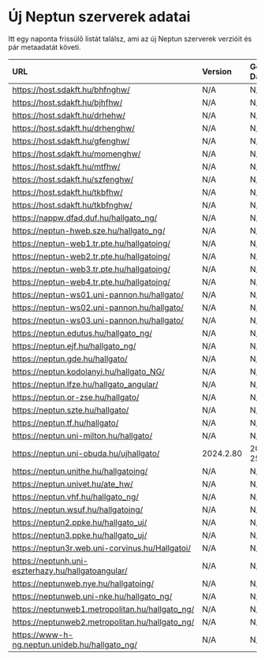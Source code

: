 # Új Neptun szerverek adatai

Itt egy naponta frissülő listát találsz, ami az új Neptun szerverek verzióit és pár metaadatát követi.

| URL                                                | Version   | Generation Date     | Organization Name | Captcha Required |
|:-------------------------------------------------|:--------|:------------------|:----------------|:---------------|
| https://host.sdakft.hu/bhfnghw/                    | N/A       | N/A                 | N/A               | N/A              |
| https://host.sdakft.hu/bjhfhw/                     | N/A       | N/A                 | N/A               | N/A              |
| https://host.sdakft.hu/drhehw/                     | N/A       | N/A                 | N/A               | N/A              |
| https://host.sdakft.hu/drhenghw/                   | N/A       | N/A                 | N/A               | N/A              |
| https://host.sdakft.hu/gfenghw/                    | N/A       | N/A                 | N/A               | N/A              |
| https://host.sdakft.hu/momenghw/                   | N/A       | N/A                 | N/A               | N/A              |
| https://host.sdakft.hu/mtfhw/                      | N/A       | N/A                 | N/A               | N/A              |
| https://host.sdakft.hu/szfenghw/                   | N/A       | N/A                 | N/A               | N/A              |
| https://host.sdakft.hu/tkbfhw/                     | N/A       | N/A                 | N/A               | N/A              |
| https://host.sdakft.hu/tkbfnghw/                   | N/A       | N/A                 | N/A               | N/A              |
| https://nappw.dfad.duf.hu/hallgato_ng/             | N/A       | N/A                 | N/A               | N/A              |
| https://neptun-hweb.sze.hu/hallgato_ng/            | N/A       | N/A                 | N/A               | N/A              |
| https://neptun-web1.tr.pte.hu/hallgatoing/         | N/A       | N/A                 | N/A               | N/A              |
| https://neptun-web2.tr.pte.hu/hallgatoing/         | N/A       | N/A                 | N/A               | N/A              |
| https://neptun-web3.tr.pte.hu/hallgatoing/         | N/A       | N/A                 | N/A               | N/A              |
| https://neptun-web4.tr.pte.hu/hallgatoing/         | N/A       | N/A                 | N/A               | N/A              |
| https://neptun-ws01.uni-pannon.hu/hallgato/        | N/A       | N/A                 | N/A               | N/A              |
| https://neptun-ws02.uni-pannon.hu/hallgato/        | N/A       | N/A                 | N/A               | N/A              |
| https://neptun-ws03.uni-pannon.hu/hallgato/        | N/A       | N/A                 | N/A               | N/A              |
| https://neptun.edutus.hu/hallgato_ng/              | N/A       | N/A                 | N/A               | N/A              |
| https://neptun.ejf.hu/hallgato_ng/                 | N/A       | N/A                 | N/A               | N/A              |
| https://neptun.gde.hu/hallgato/                    | N/A       | N/A                 | N/A               | N/A              |
| https://neptun.kodolanyi.hu/hallgato_NG/           | N/A       | N/A                 | N/A               | N/A              |
| https://neptun.lfze.hu/hallgato_angular/           | N/A       | N/A                 | N/A               | N/A              |
| https://neptun.or-zse.hu/hallgato/                 | N/A       | N/A                 | N/A               | N/A              |
| https://neptun.szte.hu/hallgato/                   | N/A       | N/A                 | N/A               | N/A              |
| https://neptun.tf.hu/hallgato/                     | N/A       | N/A                 | N/A               | N/A              |
| https://neptun.uni-milton.hu/hallgato/             | N/A       | N/A                 | N/A               | N/A              |
| https://neptun.uni-obuda.hu/ujhallgato/            | 2024.2.80 | 2025-08-25T09:07:06 | Óbudai Egyetem    | 3                |
| https://neptun.unithe.hu/hallgatoing/              | N/A       | N/A                 | N/A               | N/A              |
| https://neptun.univet.hu/ate_hw/                   | N/A       | N/A                 | N/A               | N/A              |
| https://neptun.vhf.hu/hallgato_ng/                 | N/A       | N/A                 | N/A               | N/A              |
| https://neptun.wsuf.hu/hallgatoing/                | N/A       | N/A                 | N/A               | N/A              |
| https://neptun2.ppke.hu/hallgato_uj/               | N/A       | N/A                 | N/A               | N/A              |
| https://neptun3.ppke.hu/hallgato_uj/               | N/A       | N/A                 | N/A               | N/A              |
| https://neptun3r.web.uni-corvinus.hu/Hallgatoi/    | N/A       | N/A                 | N/A               | N/A              |
| https://neptunh.uni-eszterhazy.hu/hallgatoangular/ | N/A       | N/A                 | N/A               | N/A              |
| https://neptunweb.nye.hu/hallgatoing/              | N/A       | N/A                 | N/A               | N/A              |
| https://neptunweb.uni-nke.hu/hallgato_ng/          | N/A       | N/A                 | N/A               | N/A              |
| https://neptunweb1.metropolitan.hu/hallgato_ng/    | N/A       | N/A                 | N/A               | N/A              |
| https://neptunweb2.metropolitan.hu/hallgato_ng/    | N/A       | N/A                 | N/A               | N/A              |
| https://www-h-ng.neptun.unideb.hu/hallgato_ng/     | N/A       | N/A                 | N/A               | N/A              |